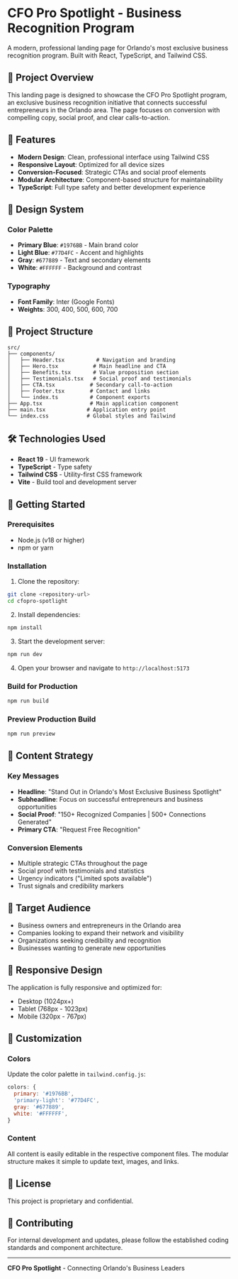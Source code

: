 # CFO Pro Spotlight - Business Recognition Program

A modern, professional landing page for Orlando's most exclusive business recognition program. Built with React, TypeScript, and Tailwind CSS.

## 🎯 Project Overview

This landing page is designed to showcase the CFO Pro Spotlight program, an exclusive business recognition initiative that connects successful entrepreneurs in the Orlando area. The page focuses on conversion with compelling copy, social proof, and clear calls-to-action.

## 🚀 Features

- **Modern Design**: Clean, professional interface using Tailwind CSS
- **Responsive Layout**: Optimized for all device sizes
- **Conversion-Focused**: Strategic CTAs and social proof elements
- **Modular Architecture**: Component-based structure for maintainability
- **TypeScript**: Full type safety and better development experience

## 🎨 Design System

### Color Palette
- **Primary Blue**: `#1976BB` - Main brand color
- **Light Blue**: `#77D4FC` - Accent and highlights
- **Gray**: `#677889` - Text and secondary elements
- **White**: `#FFFFFF` - Background and contrast

### Typography
- **Font Family**: Inter (Google Fonts)
- **Weights**: 300, 400, 500, 600, 700

## 📁 Project Structure

```
src/
├── components/
│   ├── Header.tsx          # Navigation and branding
│   ├── Hero.tsx           # Main headline and CTA
│   ├── Benefits.tsx       # Value proposition section
│   ├── Testimonials.tsx   # Social proof and testimonials
│   ├── CTA.tsx           # Secondary call-to-action
│   ├── Footer.tsx        # Contact and links
│   └── index.ts          # Component exports
├── App.tsx               # Main application component
├── main.tsx             # Application entry point
└── index.css            # Global styles and Tailwind
```

## 🛠️ Technologies Used

- **React 19** - UI framework
- **TypeScript** - Type safety
- **Tailwind CSS** - Utility-first CSS framework
- **Vite** - Build tool and development server

## 🚀 Getting Started

### Prerequisites
- Node.js (v18 or higher)
- npm or yarn

### Installation

1. Clone the repository:
```bash
git clone <repository-url>
cd cfopro-spotlight
```

2. Install dependencies:
```bash
npm install
```

3. Start the development server:
```bash
npm run dev
```

4. Open your browser and navigate to `http://localhost:5173`

### Build for Production

```bash
npm run build
```

### Preview Production Build

```bash
npm run preview
```

## 📝 Content Strategy

### Key Messages
- **Headline**: "Stand Out in Orlando's Most Exclusive Business Spotlight"
- **Subheadline**: Focus on successful entrepreneurs and business opportunities
- **Social Proof**: "150+ Recognized Companies | 500+ Connections Generated"
- **Primary CTA**: "Request Free Recognition"

### Conversion Elements
- Multiple strategic CTAs throughout the page
- Social proof with testimonials and statistics
- Urgency indicators ("Limited spots available")
- Trust signals and credibility markers

## 🎯 Target Audience

- Business owners and entrepreneurs in the Orlando area
- Companies looking to expand their network and visibility
- Organizations seeking credibility and recognition
- Businesses wanting to generate new opportunities

## 📱 Responsive Design

The application is fully responsive and optimized for:
- Desktop (1024px+)
- Tablet (768px - 1023px)
- Mobile (320px - 767px)

## 🔧 Customization

### Colors
Update the color palette in `tailwind.config.js`:
```javascript
colors: {
  primary: '#1976BB',
  'primary-light': '#77D4FC',
  gray: '#677889',
  white: '#FFFFFF',
}
```

### Content
All content is easily editable in the respective component files. The modular structure makes it simple to update text, images, and links.

## 📄 License

This project is proprietary and confidential.

## 🤝 Contributing

For internal development and updates, please follow the established coding standards and component architecture.

---

**CFO Pro Spotlight** - Connecting Orlando's Business Leaders
